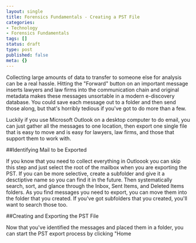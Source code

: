 ```yaml
---
layout: single
title: Forensics Fundamentals - Creating a PST File
categories:
- Technology
- Forensics Fundamentals
tags: []
status: draft
type: post
published: false
meta: {}
---
```

Collecting large amounts of data to transfer to someone else for analysis can be a real hassle. Hitting the "Forward" button on an important message inserts lawyers and law firms into the communication chain and original metadata makes these messages unsortable in a modern e-discovery database. You could save each message out to a folder and then send those along, but that's horribly tedious if you've got to do more than a few.

Luckily if you use Microsoft Outlook on a desktop computer to do email, you can just gather all the messages to one location, then export one single file that is easy to move and is easy for lawyers, law firms, and those that support them to work with.

##Identifying Mail to be Exported


If you know that you need to collect 
everything in Outloook you can skip this step and just select the root of the mailbox when you are exporting the PST. If you can be more selective, create a subfolder and give it a desctiptive name so you can find it in the future. Then systematically search, sort, and glance through the Inbox, Sent Items, and Deleted Items folders. As you find messages you need to export, you can move them into the folder that you created. If you've got subfolders that you created, you'll want to search those too.

##Creating and Exporting the PST File


Now that you've identified the messages and placed them in a folder, you can start the PST export process by clicking "Home
